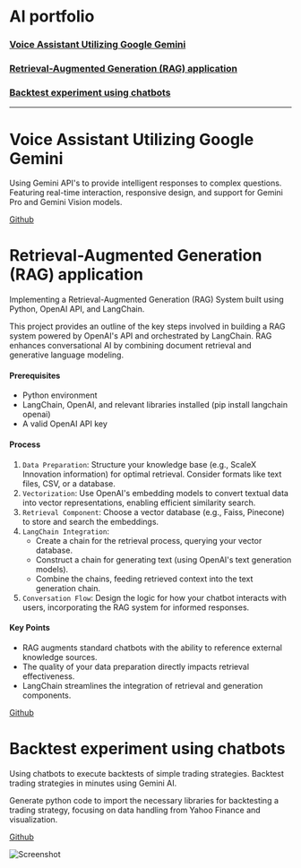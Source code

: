 # AI portfolio

### [Voice Assistant Utilizing Google Gemini](#voice-assistant-utilizing-google-gemini-1)
### [Retrieval-Augmented Generation (RAG) application](#retrieval-augmented-generation-rag-application-1)
### [Backtest experiment using chatbots](#backtest-experiment-using-chatbots-1)

***

# Voice Assistant Utilizing Google Gemini
Using Gemini API's to provide intelligent responses to complex questions. Featuring real-time interaction, responsive design, and support for Gemini Pro and Gemini Vision models.

[Github](https://github.com/amandaalex/google-gemini-voice-chatbot)

# Retrieval-Augmented Generation (RAG) application
Implementing a Retrieval-Augmented Generation (RAG) System built using Python, OpenAI API, and LangChain.

This project provides an outline of the key steps involved in building a RAG system powered by OpenAI's API and orchestrated by LangChain. RAG enhances conversational AI by combining document retrieval and generative language modeling.

#### Prerequisites
* Python environment
* LangChain, OpenAI, and relevant libraries installed (pip install langchain openai)
* A valid OpenAI API key

#### Process
1. `Data Preparation`: Structure your knowledge base (e.g., ScaleX Innovation information) for optimal retrieval. Consider formats like text files, CSV, or a database.
2. `Vectorization`: Use OpenAI's embedding models to convert textual data into vector representations, enabling efficient similarity search.
3. `Retrieval Component`: Choose a vector database (e.g., Faiss, Pinecone) to store and search the embeddings.
4. `LangChain Integration`:
    * Create a chain for the retrieval process, querying your vector database.
    * Construct a chain for generating text (using OpenAI's text generation models).
    * Combine the chains, feeding retrieved context into the text generation chain.
5. `Conversation Flow`: Design the logic for how your chatbot interacts with users, incorporating the RAG system for informed responses.

#### Key Points
* RAG augments standard chatbots with the ability to reference external knowledge sources.
* The quality of your data preparation directly impacts retrieval effectiveness.
* LangChain streamlines the integration of retrieval and generation components.
  
[Github](https://github.com/amandaalex/rag-openai)


# Backtest experiment using chatbots 
Using chatbots to execute backtests of simple trading strategies. Backtest trading strategies in minutes using Gemini AI.

Generate python code to import the necessary libraries for backtesting a trading strategy, focusing on data handling from Yahoo Finance and visualization.

[Github](https://github.com/amandaalex/backtest-chatbots)

![Screenshot](https://lh3.googleusercontent.com/pw/AP1GczNR_9JVFBC3FGI6nknafk2T-DIPA34q-4eR98_eOqbUEYUF3UkeoxxCYTqUmUacO16NMOmC7vtG3aGXNBVwVCHReHr0pdcCgxTkaIBxSW4z2157bJ86Oerfvl9_O1Os8GWckfrPbuCU6ovLRvvIx8rK=w948-h593-s-no-gm?authuser=0)
